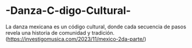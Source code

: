 # -Danza-C-digo-Cultural-
La danza mexicana es un código cultural, donde cada secuencia de pasos revela una historia de comunidad y tradición.
(https://investigomusica.com/2023/11/mexico-2da-parte/)
